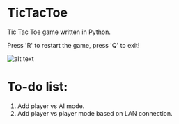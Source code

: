 # TicTacToe
Tic Tac Toe game written in Python.

Press 'R' to restart the game, press 'Q' to exit!

![alt text](https://i.imgur.com/cw0driU.png)

# To-do list:
1. Add player vs AI mode.
2. Add player vs player mode based on LAN connection.
